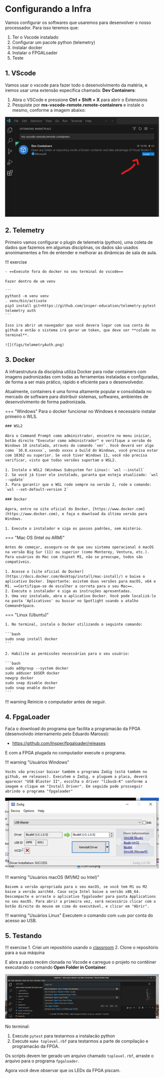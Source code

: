 # Configurando a Infra

Vamos configurar os softwares que usaremos para desenvolver o nosso processador. Para isso teremos que:

1. Ter o Vscode instalado
1. Configurar um pacote python (telemetry)
1. Instalar docker
1. Instalar o FPGALoader
1. Teste

## 1. VScode

Vamos usar o vscode para fazer todo o desenvolvimento da matéria, e iremos usar uma extensão especifica chamada: **Dev Containers**:


1. Abra o VSCode e pressione **Ctrl + Shift + X** para abrir o Extensions
2. Pesquiste por **ms-vscode-remote.remote-containers** e instale o mesmo, conforme a imagem abaixo:

![](figs/addExtension.png)

## 2. Telemetry

Primeiro vamos configurar o plugin de telemetria (python), uma coleta de dados que fazemos em algumas disciplinas, os dados são usados anonimamentes a fim de entender e melhorar as dinâmicas de sala de aula.


!!! exercise

    - ==Execute fora do docker no seu terminal do vscode==
    
    Fazer dentro de um venv
    
    ```
    python3 -m venv venv
    . venv/bin/activate    
    pip3 install git+https://github.com/insper-education/telemetry-pytest
    telemetry auth
    ```
 
    Isso ira abrir um navegador que você devera logar com sua conta do github e então o sistema irá gerar um token, que deve ser **colado no terminal**. 
	
    ![](figs/telemetryAuth.png)

## 3. Docker

A infraestrutura da disciplina utiliza Docker para rodar containers com imagens padronizadas com todas as ferramentas
instaladas e configuradas, de forma a ser mais prático, rápido e eficiente para o desenvolvedor.

Atualmente, containers é uma forma altamente popular e consolidada no mercado de software para distribuir sistemas, softwares, ambientes de desenvolvimento de forma padronizada.

=== "Windows"
    Para o docker funcionar no Windows é necessário instalar primeiro o WLS.

    ### WSL2

    Abra o Command Prompt como administrador, encontre no menu iniciar, botão direito "Executar como administrador" e verifique a versão do Windows 10 instalada, através do comando `ver`. Você deverá ver algo como `10.0.xxxxxx`, sendo xxxxx a build do Windows, você precisa estar com 18362 ou superior. Se você tiver Windows 11, você não precisa verificar, visto que todas versões suportam o WSL2.

    1. Instale o WSL2 (Windows Subsystem for Linux): `wsl --install`
    2. Se você já tiver ele instalado, garanta que esteja atualizado: `wsl --update`
    3. Para garantir que o WSL rode sempre na versão 2, rode o comando: `wsl --set-default-version 2`

    ### Docker

    Agora, entre no site oficial do Docker, [https://www.docker.com](https://www.docker.com), e faça o download da última versão para Windows.

    1. Execute o instalador e siga os passos padrões, sem mistério.

=== "Mac OS (Intel ou ARM)"

    Antes de começar, assegure-se de que seu sistema operacional é macOS na versão Big Sur (11) ou superior (como Monterey, Ventura, etc.). Para usuários do Mac com chipset M1, não se preocupe, todos são compatíveis.

    1. Acesse o [site oficial do Docker](https://docs.docker.com/desktop/install/mac-install/) e baixe o aplicativo Docker. Importante: existem duas versões para macOS, x64 e M1. ==Certifique-se de escolher a correta para o seu Mac==.
    2. Execute o instalador e siga as instruções apresentadas.
    3. Uma vez instalado, abra o aplicativo Docker. Você pode localizá-lo na pasta 'Aplicativos' ou buscar no Spotlight usando o atalho Command+Space.

=== "Linux (Ubuntu)"

    1. No terminal, instale o Docker utilizando o seguinte comando:

    ```bash
    sudo snap install docker
    ```

    2. Habilite as permissões necessárias para o seu usuário:

    ```bash
    sudo addgroup --system docker
    sudo adduser $USER docker
    newgrp docker
    sudo snap disable docker
    sudo snap enable docker
    ```

!!! warning
    Reinicie o computador antes de seguir.

## 4. FpgaLoader

Faća o download do programa que facilita a programacão da FPGA (desenvolvido internamento pelo Eduardo Marossi):

- https://github.com/Insper/fpgaloader/releases

E com a FPGA plugada no computador execute o programa.

!!! warning "Usuários Windows"

    Vocês vão precisar baixar também o programa Zadig (está também no github, em releases). Executem o Zadig, e pluguem a placa, deverá aparecer "USB Blaster II", escolha o driver "libusb-K" conforme a imagem e clique em "Install Driver". Em seguida pode prosseguir abrindo o programa "fpgaloader"

![](figs/windowsZadig.png)

    
!!! warning "Usuários macOS (M1/M2 ou Intel)"

    Baixem a versão apropriada para o seu macOS, se você tem M1 ou M2 baixe a versão aarch64. Caso seja Intel baixe a versão x86_64. Descompacte e arraste o aplicativo fpgaloader para pasta Applications no seu macOS. Para abrir a primeira vez, será necessário clicar com o botão direito do mouse em cima do executável, e clicar em "Abrir".

!!! warning "Usuários Linux"
    Executem o comando com `sudo` por conta do acesso ao USB.

## 5. Testando


!!! exercise
    1. Criei um repositório usando o [classroom]({{infra_test_classroom}})
    2. Clone o repositório para a sua máquina
    
E abra a pasta recém clonada no Vscode e carregue o projeto no contêiner executando o comando **Open Folder in Container**:

![](figs/vscode.png)

No terminal:

1. Execute `pytest` para testarmos a instalacão python
1. Execute `make toplevel.rbf` para testarmos a parte de compilação e programacão da FPGA.

Os scripts devem ter gerado um arquivo chamado `toplevel.rbf`, arraste o arquivo para o programa `fpgaloader`.

Agora você deve observar que os LEDs da FPGA piscam.
